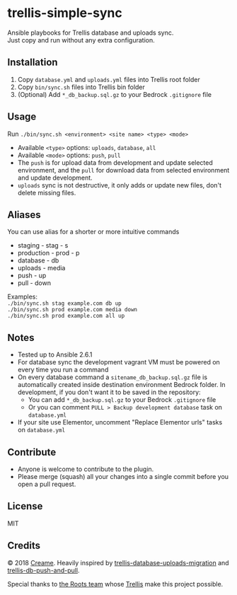 # trellis-simple-sync
Ansible playbooks for Trellis database and uploads sync.\
Just copy and run without any extra configuration.

## Installation
1. Copy `database.yml` and `uploads.yml` files into Trellis root folder
2. Copy `bin/sync.sh` files into Trellis bin folder
3. (Optional) Add `*_db_backup.sql.gz` to your Bedrock `.gitignore` file

## Usage
Run `./bin/sync.sh <environment> <site name> <type> <mode>`

* Available `<type>` options: `uploads`, `database`, `all`
* Available `<mode>` options: `push`, `pull`
* The `push` is for upload data from development and update selected environment, and the `pull` for download data from selected environment and update development.
* `uploads` sync is not destructive, it only adds or update new files, don't delete missing files.

## Aliases
You can use alias for a shorter or more intuitive commands

* staging - stag - s
* production - prod - p
* database - db
* uploads - media
* push - up
* pull - down

Examples:\
`./bin/sync.sh stag example.com db up`\
`./bin/sync.sh prod example.com media down`\
`./bin/sync.sh prod example.com all up`

## Notes
* Tested up to Ansible 2.6.1
* For database sync the development vagrant VM must be powered on every time you run a command
* On every database command a `sitename_db_backup.sql.gz` file is automatically created inside destination environment Bedrock folder. In development, if you don't want it to be saved in the repository:
    * You can add `*_db_backup.sql.gz` to your Bedrock `.gitignore` file
    * Or you can comment `PULL > Backup development database` task on `database.yml`
* If your site use Elementor, uncomment "Replace Elementor urls" tasks on `database.yml`

## Contribute
* Anyone is welcome to contribute to the plugin.
* Please merge (squash) all your changes into a single commit before you open a pull request.

## License
MIT

## Credits
© 2018 [Creame](https://crea.me).
Heavily inspired by [trellis-database-uploads-migration](https://github.com/valentinocossar/trellis-database-uploads-migration) and [trellis-db-push-and-pull](https://github.com/hamedb89/trellis-db-push-and-pull).

Special thanks to [the Roots team](https://roots.io/about/) whose [Trellis](https://github.com/roots/trellis) make this project possible.
